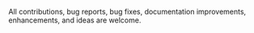 All contributions, bug reports, bug fixes, 
documentation improvements, enhancements, and ideas are welcome.
